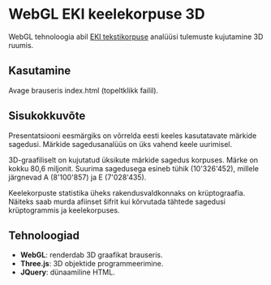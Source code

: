 # WebGL EKI keelekorpuse 3D
WebGL tehnoloogia abil [EKI tekstikorpuse](http://eki.ee/corpus/stats1.html]) analüüsi tulemuste kujutamine 3D ruumis.

## Kasutamine
Avage brauseris index.html (topeltklikk failil).

## Sisukokkuvõte
Presentatsiooni eesmärgiks on võrrelda eesti keeles kasutatavate märkide sagedusi.
Märkide sagedusanalüüs on üks vahend keele uurimisel.

3D-graafiliselt on kujutatud üksikute märkide sagedus korpuses. Märke on kokku 80,6 miljonit.
Suurima sagedusega esineb tühik (10'326'452), millele järgnevad A (8'100'857) ja E (7'028'435).

Keelekorpuste statistika üheks rakendusvaldkonnaks on krüptograafia.
Näiteks saab murda afiinset šifrit kui kõrvutada tähtede sagedusi krüptogrammis ja keelekorpuses.

## Tehnoloogiad
- **WebGL**: renderdab 3D graafikat brauseris.
- **Three.js**: 3D objektide programmeerimine.
- **JQuery**: dünaamiline HTML.